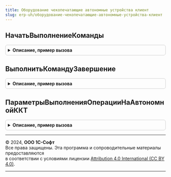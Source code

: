 ```yaml
---
title: Оборудование чекопечатающие автономные устройства клиент
slug: erp-uh/оборудование-чекопечатающие-автономные-устройства-клиент
---
```



## НачатьВыполнениеКоманды
<details style="margin: 1em 0; padding: 0.5em; border: 1px solid #ccc; border-radius: 6px;">

<summary style="font-weight: bold; cursor: pointer;">Описание, пример вызова</summary>

```bsl

// Начать выполнение команды
//
// Параметры:
//  ОповещениеПриЗавершении - ОписаниеОповещения - событие описания оповещения.
//  ИдентификаторКлиента - УникальныйИдентификатор - уникальный идентификатор клиента.
//  ПараметрыОперации - Структура
//  ПараметрыВыполнениеКоманды - см. ПараметрыВыполненияОперацииНаАвтономнойККТ
//  ДополнительныеПараметры - Структура
//
Процедура НачатьВыполнениеКоманды(ОповещениеПриЗавершении, ИдентификаторКлиента, ПараметрыОперации, ПараметрыВыполнениеКоманды, ДополнительныеПараметры = Неопределено) Экспорт
```

Пример вызова
```bsl
ОборудованиеЧекопечатающиеАвтономныеУстройстваКлиент.НачатьВыполнениеКоманды(ОповещениеПриЗавершении, ИдентификаторКлиента, ПараметрыОперации, ПараметрыВыполнениеКоманды, ДополнительныеПараметры);
```
</details>

## ВыполнитьКомандуЗавершение
<details style="margin: 1em 0; padding: 0.5em; border: 1px solid #ccc; border-radius: 6px;">

<summary style="font-weight: bold; cursor: pointer;">Описание, пример вызова</summary>

```bsl

// Завершает выполнение команды
//
// Параметры:
//  Результат - КодВозвратаДиалога
//  ДополнительныеПараметры - Структура
Процедура ВыполнитьКомандуЗавершение(Результат, ДополнительныеПараметры) Экспорт
```

Пример вызова
```bsl
ОборудованиеЧекопечатающиеАвтономныеУстройстваКлиент.ВыполнитьКомандуЗавершение(Результат, ДополнительныеПараметры) 
```
</details>

## ПараметрыВыполненияОперацииНаАвтономнойККТ
<details style="margin: 1em 0; padding: 0.5em; border: 1px solid #ccc; border-radius: 6px;">

<summary style="font-weight: bold; cursor: pointer;">Описание, пример вызова</summary>

```bsl

// Возвращает структуру для параметров операции
//
// Возвращаемое значение:
//  Структура:
//   * ПараметрыОперации - Структура
//   * Команда - Строка
//   * ОповещениеПриЗавершении - ОписаниеОповещения
//   * ИспользуетсяОчередьПробития - Булево
//
Функция ПараметрыВыполненияОперацииНаАвтономнойККТ() Экспорт
```

Пример вызова
```bsl
Результат = ОборудованиеЧекопечатающиеАвтономныеУстройстваКлиент.ПараметрыВыполненияОперацииНаАвтономнойККТ() 
```
</details>

---

© 2024, **ООО 1С-Софт**  
Все права защищены. Эта программа и сопроводительные материалы предоставляются  
в соответствии с условиями лицензии [Attribution 4.0 International (CC BY 4.0)](https://creativecommons.org/licenses/by/4.0/legalcode).

---
